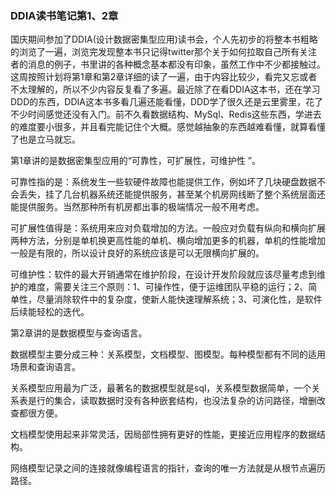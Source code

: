 ### DDIA读书笔记第1、2章

国庆期间参加了DDIA(设计数据密集型应用)读书会，个人先初步的将整本书粗略的浏览了一遍，浏览完发现整本书只记得twitter那个关于如何拉取自己所有关注者的消息的例子，书里讲的各种概念基本都没有印象，虽然工作中不少都接触过。这周按照计划将第1章和第2章详细的读了一遍，由于内容比较少，看完又忘或者不太理解的，所以不少内容反复看了多遍。最近除了在看DDIA这本书，还在学习DDD的东西，DDIA这本书多看几遍还能看懂，DDD学了很久还是云里雾里，花了不少时间感觉还没有入门。前不久看数据结构、MySql、Redis这些东西，学进去的难度要小很多，并且看完能记住个大概。感觉越抽象的东西越难看懂，就算看懂了也是立马就忘。



第1章讲的是数据密集型应用的“可靠性，可扩展性，可维护性 ”。

可靠性指的是：系统发生一些软硬件故障也能提供工作，例如坏了几块硬盘数据不会丢失，挂了几台机器系统还能提供服务，甚至某个机房网线断了整个系统层面还能提供服务。当然那种所有机房都出事的极端情况一般不用考虑。

可扩展性值得是：系统用来应对负载增加的方法。一般应对负载有纵向和横向扩展两种方法，分别是单机换更高性能的单机、横向增加更多的机器，单机的性能增加一般是有限的，所以设计良好的系统应该是可以无限横向扩展的。

可维护性：软件的最大开销通常在维护阶段，在设计开发阶段就应该尽量考虑到维护的难度，需要关注三个原则：1、可操作性，便于运维团队平稳的运行；2、简单性，尽量消除软件中的复杂度，使新人能快速理解系统；3、可演化性，是软件后续能轻松的迭代。



第2章讲的是数据模型与查询语言。

数据模型主要分成三种：关系模型，文档模型、图模型。每种模型都有不同的适用场景和查询语言。

关系模型应用最为广泛，最著名的数据模型就是sql，关系模型数据简单，一个关系表是行的集合，读取数据时没有各种嵌套结构，也没法复杂的访问路径，增删改查都很方便。

文档模型使用起来非常灵活，因局部性拥有更好的性能，更接近应用程序的数据结构。

网络模型记录之间的连接就像编程语言的指针，查询的唯一方法就是从根节点遍历路径。
